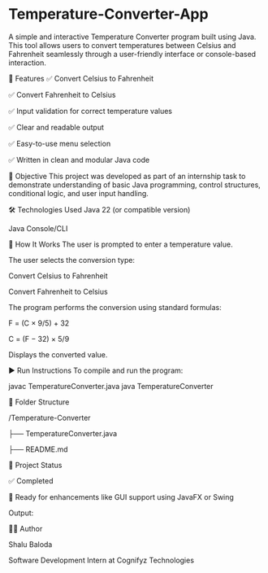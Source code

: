 # Temperature-Converter-App

A simple and interactive Temperature Converter program built using Java. This tool allows users to convert temperatures between Celsius and Fahrenheit seamlessly through a user-friendly interface or console-based interaction.

🔧 Features
✅ Convert Celsius to Fahrenheit

✅ Convert Fahrenheit to Celsius

✅ Input validation for correct temperature values

✅ Clear and readable output

✅ Easy-to-use menu selection

✅ Written in clean and modular Java code

📌 Objective
This project was developed as part of an internship task to demonstrate understanding of basic Java programming, control structures, conditional logic, and user input handling.

🛠️ Technologies Used
Java 22 (or compatible version)

Java Console/CLI

📘 How It Works
The user is prompted to enter a temperature value.

The user selects the conversion type:

Convert Celsius to Fahrenheit

Convert Fahrenheit to Celsius

The program performs the conversion using standard formulas:

F = (C × 9/5) + 32

C = (F − 32) × 5/9

Displays the converted value.

▶️ Run Instructions
To compile and run the program:

javac TemperatureConverter.java
java TemperatureConverter


📂 Folder Structure

/Temperature-Converter

├── TemperatureConverter.java

├── README.md


🚀 Project Status

✅ Completed

📝 Ready for enhancements like GUI support using JavaFX or Swing


Output:



🧑‍💻 Author

Shalu Baloda

Software Development Intern at Cognifyz Technologies
